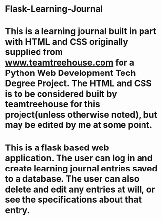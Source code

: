 # Flask-Learning-Journal

# This is a learning journal built in part with HTML and CSS originally supplied from www.teamtreehouse.com for a Python Web Development Tech Degree Project. The HTML and CSS is to be considered built by teamtreehouse for this project(unless otherwise noted), but may be edited by me at some point.

# This is a flask based web application. The user can log in and create learning journal entries saved to a database. The user can also delete and edit any entries at will, or see the specifications about that entry.
